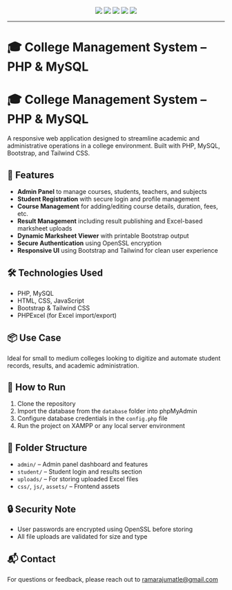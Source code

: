 <p align="center">
  <img src="https://img.shields.io/badge/Project-College%20Management%20System-blue" />
  <img src="https://img.shields.io/badge/Language-PHP-informational" />
  <img src="https://img.shields.io/badge/Database-MySQL-success" />
  <img src="https://img.shields.io/badge/UI-Bootstrap%20%7C%20TailwindCSS-yellow" />
  <img src="https://img.shields.io/badge/Status-Completed-brightgreen" />
</p>

---

# 🎓 College Management System – PHP & MySQL

# 🎓 College Management System – PHP & MySQL

A responsive web application designed to streamline academic and administrative operations in a college environment. Built with PHP, MySQL, Bootstrap, and Tailwind CSS.

## 🔧 Features

- **Admin Panel** to manage courses, students, teachers, and subjects  
- **Student Registration** with secure login and profile management  
- **Course Management** for adding/editing course details, duration, fees, etc.  
- **Result Management** including result publishing and Excel-based marksheet uploads  
- **Dynamic Marksheet Viewer** with printable Bootstrap output  
- **Secure Authentication** using OpenSSL encryption  
- **Responsive UI** using Bootstrap and Tailwind for clean user experience  

## 🛠️ Technologies Used

- PHP, MySQL  
- HTML, CSS, JavaScript  
- Bootstrap & Tailwind CSS  
- PHPExcel (for Excel import/export)  

## 📦 Use Case

Ideal for small to medium colleges looking to digitize and automate student records, results, and academic administration.

## 🚀 How to Run

1. Clone the repository  
2. Import the database from the `database` folder into phpMyAdmin  
3. Configure database credentials in the `config.php` file  
4. Run the project on XAMPP or any local server environment  

## 📂 Folder Structure

- `admin/` – Admin panel dashboard and features  
- `student/` – Student login and results section  
- `uploads/` – For storing uploaded Excel files  
- `css/`, `js/`, `assets/` – Frontend assets  

## 🔒 Security Note

- User passwords are encrypted using OpenSSL before storing  
- All file uploads are validated for size and type  

## 📬 Contact

For questions or feedback, please reach out to [ramarajumatle@gmail.com](mailto:ramarajumatle@gmail.com)
